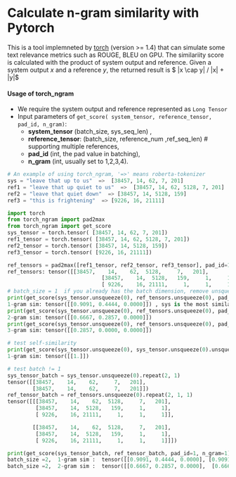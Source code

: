 #  Calculate n-gram similarity with Pytorch 
This is a tool implemneted by [torch](https://pytorch.org/ "torch") (version >= 1.4) that can simulate some text relevance metrics such as ROUGE, BLEU on GPU.  The similariity score is calculated with the product of system output and reference. Given a system output $x$
 and a reference $y$, the returned result is $ |x \cap y| / |x| + |y|$

#### Usage of torch_ngram
- We require the system output and reference represented as `Long Tensor`
- Input parameters of `get_score( system_tensor, reference_tensor, pad_id, n_gram)`: 
  * **system_tensor** (batch_size, sys_seq_len) , 
  * **reference_tensor**: (batch_size, reference_num ,ref_seq_len)  # supporting multiple references, 
  * **pad_id** (int, the pad value in batching), 
  * **n_gram** (int, usually set to 1,2,3,4). 

```python
# An example of using torch_ngram, '=>' means roberta-tokenizer
sys = "leave that up to us"  =>  [38457, 14, 62, 7, 201]
ref1 = "leave that up quiet to us"  =>  [38457, 14, 62, 5128, 7, 201]
ref2 = "leave that quiet down"  => [38457, 14, 5128, 159]
ref3 = "this is frightening"  => [9226, 16, 21111]

import torch
from torch_ngram import pad2max
from torch_ngram import get_score
sys_tensor = torch.tensor( [38457, 14, 62, 7, 201])
ref1_tensor = torch.tensor( [38457, 14, 62, 5128, 7, 201])
ref2_tensor = torch.tensor( [38457, 14, 5128, 159])
ref3_tensor = torch.tensor( [9226, 16, 21111])

ref_tensors = pad2max([ref1_tensor, ref2_tensor, ref3_tensor], pad_id=1)
ref_tensors: tensor([[38457,    14,    62,  5128,     7,   201],
        					  [38457,    14,  5128,   159,     1,     1],
        					  [ 9226,    16, 21111,     1,     1,     1]])
# batch_size = 1  if you already has the batch dimension, remove unsqueeze(0)
print(get_score(sys_tensor.unsqueeze(0), ref_tensors.unsqueeze(0), pad_id=1, n_gram=1))
1-gram sim: tensor([[0.9091, 0.4444, 0.0000]]) , sys is the most similar with ref1, based on 1-gram overlap
print(get_score(sys_tensor.unsqueeze(0), ref_tensors.unsqueeze(0), pad_id=1, n_gram=2))
2-gram sim: tensor([[0.6667, 0.2857, 0.0000]])
print(get_score(sys_tensor.unsqueeze(0), ref_tensors.unsqueeze(0), pad_id=1, n_gram=3))
3-gram sim: tensor([[0.2857, 0.0000, 0.0000]])

# test self-similarity
print(get_score(sys_tensor.unsqueeze(0), sys_tensor.unsqueeze(0).unsqueeze(0), pad_id=1, n_gram=1))
1-gram sim: tensor([[1.]])

# test batch != 1
sys_tensor_batch = sys_tensor.unsqueeze(0).repeat(2, 1)
tensor([[38457,    14,    62,     7,   201],
        [38457,    14,    62,     7,   201]])
ref_tensor_batch = ref_tensors.unsqueeze(0).repeat(2, 1, 1)
tensor([[[38457,    14,    62,  5128,     7,   201],
         [38457,    14,  5128,   159,     1,     1],
         [ 9226,    16, 21111,     1,     1,     1]],

        [[38457,    14,    62,  5128,     7,   201],
         [38457,    14,  5128,   159,     1,     1],
         [ 9226,    16, 21111,     1,     1,     1]]])

print(get_score(sys_tensor_batch, ref_tensor_batch, pad_id=1, n_gram=1))
batch_size =2,  1-gram sim :  tensor([[0.9091, 0.4444, 0.0000], [0.9091, 0.4444, 0.0000]])
batch_size =2,  2-gram sim :  tensor([[0.6667, 0.2857, 0.0000],  [0.6667, 0.2857, 0.0000]])
```
